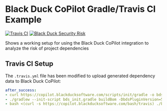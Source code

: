 # Black Duck CoPilot Gradle/Travis CI Example

[![Travis CI](https://travis-ci.org/BlackDuckCoPilot/example-gradle-travis.svg?branch=master)](https://travis-ci.org/BlackDuckCoPilot/example-gradle-travis) [![Black Duck Security Risk](https://copilot.blackducksoftware.com/github/groups/BlackDuckCoPilot/locations/example-gradle-travis/public/results/branches/master/badge-risk.svg)](https://copilot.blackducksoftware.com/github/groups/BlackDuckCoPilot/locations/example-gradle-travis/public/results/branches/master)

Shows a working setup for using the Black Duck CoPilot integration to analyze the risk of project dependencies

## Travis CI Setup

The `.travis.yml` file has been modified to upload generated dependency data to Black Duck CoPilot:

```yaml
after_success:
- curl https://copilot.blackducksoftware.com/scripts/init/gradle -o bds_init.gradle
- ./gradlew --init-script bds_init.gradle buildBom -DbdsPluginVersion=5.0.0
- bash <(curl -s https://copilot.blackducksoftware.com/bash/travis) ./build/blackduck/*_bdio.jsonld
```
